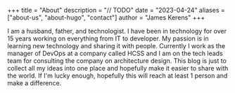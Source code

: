 +++
title = "About"
description = "// TODO"
date = "2023-04-24"
aliases = ["about-us", "about-hugo", "contact"]
author = "James Kerens"
+++

I am a husband, father, and technologist. I have been in technology for over 15 years working on everything from IT to developer. My passion is in learning new technology and sharing it with people. Currently I work as the manager of DevOps at a company called HCSS and I am on the tech leads team for consulting the company on architecture design. This blog is just to collect all my ideas into one place and hopefully make it easier to share with the world. If I'm lucky enough, hopefully this will reach at least 1 person and make a difference.
